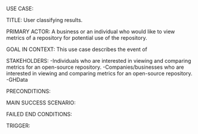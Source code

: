 USE CASE:

TITLE:
User classifying results.

PRIMARY ACTOR:
A business or an individual who would like to view metrics of a repository for potential use of the repository.

GOAL IN CONTEXT:
This use case describes the event of

STAKEHOLDERS:
-Individuals who are interested in viewing and comparing metrics for an open-source repository.
-Companies/businesses who are interested in viewing and comparing metrics for an open-source repository.
-GHData

PRECONDITIONS:


MAIN SUCCESS SCENARIO:


FAILED END CONDITIONS:


TRIGGER:
